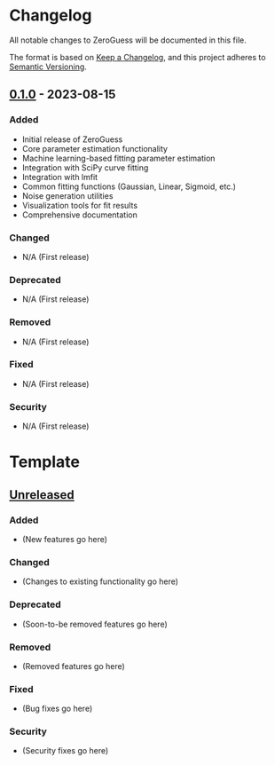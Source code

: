 # Changelog

All notable changes to ZeroGuess will be documented in this file.

The format is based on [Keep a Changelog](https://keepachangelog.com/en/1.0.0/),
and this project adheres to [Semantic Versioning](https://semver.org/spec/v2.0.0.html).

## [0.1.0] - 2023-08-15

### Added
- Initial release of ZeroGuess
- Core parameter estimation functionality
- Machine learning-based fitting parameter estimation
- Integration with SciPy curve fitting
- Integration with lmfit
- Common fitting functions (Gaussian, Linear, Sigmoid, etc.)
- Noise generation utilities
- Visualization tools for fit results
- Comprehensive documentation

### Changed
- N/A (First release)

### Deprecated
- N/A (First release)

### Removed
- N/A (First release)

### Fixed
- N/A (First release)

### Security
- N/A (First release)

[Unreleased]: https://github.com/deniz195/zeroguess/compare/v0.1.0...HEAD
[0.1.0]: https://github.com/deniz195/zeroguess/releases/tag/v0.1.0


# Template

## [Unreleased]

### Added
- (New features go here)

### Changed
- (Changes to existing functionality go here)

### Deprecated
- (Soon-to-be removed features go here)

### Removed
- (Removed features go here)

### Fixed
- (Bug fixes go here)

### Security
- (Security fixes go here)